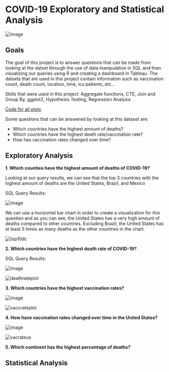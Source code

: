 # COVID-19 Exploratory and Statistical Analysis
![image](https://user-images.githubusercontent.com/106350577/170891157-5b8870c9-bbfb-4704-b6bd-be250dca5cab.png)

## Goals
The goal of this project is to answer questions that can be made from looking at the datset through the use of data manipulation in SQL and then visualizing our queries using R and creating a dashboard in Tableau.
The datsets that are used in this project contain information such as vaccination count, death count, location, time, icu patients, etc...

Skills that were used in this project: Aggregate functions, CTE, Join and Group By, ggplot2, Hypothesis Testing, Regression Analysis

[Code for all plots](https://github.com/rivasjl/COVID-19-Analysis/blob/main/R%20Code%20for%20ggplots)

Some questions that can be answered by looking at this dataset are:

 - Which countries have the highest amount of deaths?
 - Which countries have the highest death rate/vaccination rate?
 - How has vaccination rates changed over time?
 
 ## Exploratory Analysis
**1. Which counties have the highest amount of deaths of COVID-19?**

 Looking at our query results, we can see that the top 3 countries with the highest amount of deaths are the United States, Brazil, and Mexico
 
 SQL Query Results:
 
 ![image](https://user-images.githubusercontent.com/106350577/170848383-8d46f7d2-6b6a-48a6-a8f3-f45ac585f47d.png)
 

We can use a horizontal bar chart in order to create a visualization for this question and as you can see, the United States has a very high amount of deaths compared to other countries. Excluding Brazil, the United States has at least 3 times as many deaths as the other countries in the chart.

 ![top10dc](https://user-images.githubusercontent.com/106350577/170894127-0eff9160-d7d6-4c72-9f14-4ac1a581293f.jpeg)


**2. Which countries have the highest death rate of COVID-19?**

SQL Query Results:

![image](https://user-images.githubusercontent.com/106350577/170890982-081fca59-c864-4387-b917-ffff95fcfb0a.png)

![deathrateplot](https://user-images.githubusercontent.com/106350577/170894078-38f72387-b1f1-4393-95ab-872f185f621e.jpeg)


**3. Which countries have the highest vaccination rates?**

![image](https://user-images.githubusercontent.com/106350577/170892205-2b18099f-075b-4c42-a998-e7a24b4577cc.png)

![vaccrateplot](https://user-images.githubusercontent.com/106350577/170894076-8393ed3c-570e-4992-a7bc-cb15e1891eec.jpeg)

**4. How have vaccination rates changed over time in the United States?**

![image](https://user-images.githubusercontent.com/106350577/170892592-be6c75a0-de5f-4e0a-9d7c-4a50542c42b6.png)

![vacrateus](https://user-images.githubusercontent.com/106350577/170893497-f7ff9011-36e0-4ce1-b3eb-034e11191cf5.jpeg)

**5. Which continent has the highest percentage of deaths?**

## Statistical Analysis
